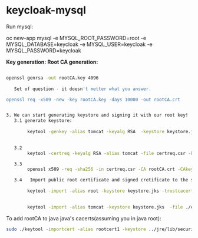 # keycloak-mysql


Run mysql:


oc new-app mysql -e MYSQL_ROOT_PASSWORD=root -e MYSQL_DATABASE=keycloak -e MYSQL_USER=keycloak -e MYSQL_PASSWORD=keycloak


**Key generation:**
**Root CA generation:**

```bash

openssl genrsa -out rootCA.key 4096
 
   Set of question - it doesn't metter what you answer.

openssl req -x509 -new -key rootCA.key -days 10000 -out rootCA.crt

```


```bash

3. We can start generating keystore and signing it with our root key!
   3.1 generate keystore: 
        
        keytool -genkey -alias tomcat -keyalg RSA  -keystore keystore.jks
        

   3.2 
        keytool -certreq -keyalg RSA -alias tomcat -file certreq.csr -keystore keystore.jks   

   3.3 
        openssl x509 -req -sha256 -in certreq.csr -CA rootCA.crt -CAkey rootCA.key -CAcreateserial -out certrequ_out.crt -days 5000

   3.4   Import public root certificate and signed cretificate to the same keystore
        
        keytool -import -alias root -keystore keystore.jks -trustcacerts -file ./rootCA.crt
        

        keytool -import -alias tomcat -keystore keystore.jks  -file ./certreq_out.crt

```

To add rootCA to java java's cacerts(assuming you in java root):


```bash
sudo ./keytool -importcert -alias rootcert1 -keystore ../jre/lib/security/cacerts -storepass changeit -file ~/dev/keycloak/integration/keycloak-mysql/keys/rootCA.crt

```